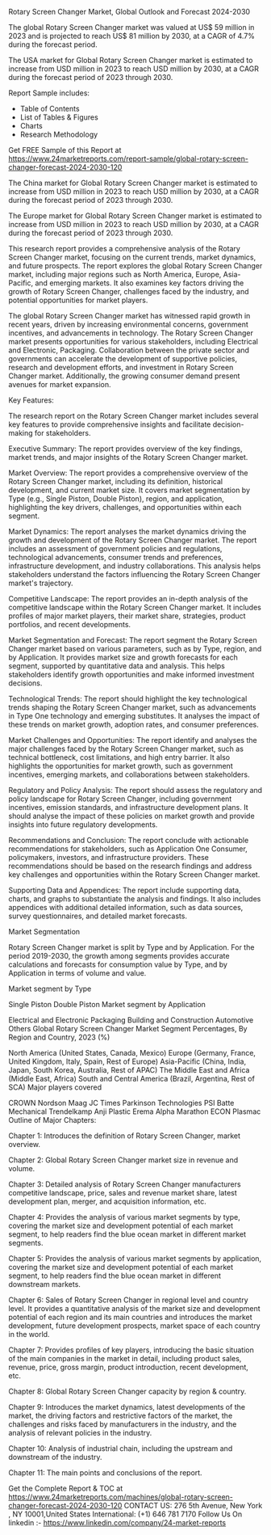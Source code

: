Rotary Screen Changer Market, Global Outlook and Forecast 2024-2030

The global Rotary Screen Changer market was valued at US$ 59 million in 2023 and is projected to reach US$ 81 million by 2030, at a CAGR of 4.7% during the forecast period.

The USA market for Global Rotary Screen Changer market is estimated to increase from USD million in 2023 to reach USD million by 2030, at a CAGR during the forecast period of 2023 through 2030.

Report Sample includes:
- Table of Contents
- List of Tables & Figures
- Charts
- Research Methodology

Get FREE Sample of this Report at https://www.24marketreports.com/report-sample/global-rotary-screen-changer-forecast-2024-2030-120

The China market for Global Rotary Screen Changer market is estimated to increase from USD million in 2023 to reach USD million by 2030, at a CAGR during the forecast period of 2023 through 2030.

The Europe market for Global Rotary Screen Changer market is estimated to increase from USD million in 2023 to reach USD million by 2030, at a CAGR during the forecast period of 2023 through 2030.

This research report provides a comprehensive analysis of the Rotary Screen Changer market, focusing on the current trends, market dynamics, and future prospects. The report explores the global Rotary Screen Changer market, including major regions such as North America, Europe, Asia-Pacific, and emerging markets. It also examines key factors driving the growth of Rotary Screen Changer, challenges faced by the industry, and potential opportunities for market players.

The global Rotary Screen Changer market has witnessed rapid growth in recent years, driven by increasing environmental concerns, government incentives, and advancements in technology. The Rotary Screen Changer market presents opportunities for various stakeholders, including Electrical and Electronic, Packaging. Collaboration between the private sector and governments can accelerate the development of supportive policies, research and development efforts, and investment in Rotary Screen Changer market. Additionally, the growing consumer demand present avenues for market expansion.

Key Features:

The research report on the Rotary Screen Changer market includes several key features to provide comprehensive insights and facilitate decision-making for stakeholders.

Executive Summary: The report provides overview of the key findings, market trends, and major insights of the Rotary Screen Changer market.

Market Overview: The report provides a comprehensive overview of the Rotary Screen Changer market, including its definition, historical development, and current market size. It covers market segmentation by Type (e.g., Single Piston, Double Piston), region, and application, highlighting the key drivers, challenges, and opportunities within each segment.

Market Dynamics: The report analyses the market dynamics driving the growth and development of the Rotary Screen Changer market. The report includes an assessment of government policies and regulations, technological advancements, consumer trends and preferences, infrastructure development, and industry collaborations. This analysis helps stakeholders understand the factors influencing the Rotary Screen Changer market's trajectory.

Competitive Landscape: The report provides an in-depth analysis of the competitive landscape within the Rotary Screen Changer market. It includes profiles of major market players, their market share, strategies, product portfolios, and recent developments.

Market Segmentation and Forecast: The report segment the Rotary Screen Changer market based on various parameters, such as by Type, region, and by Application. It provides market size and growth forecasts for each segment, supported by quantitative data and analysis. This helps stakeholders identify growth opportunities and make informed investment decisions.

Technological Trends: The report should highlight the key technological trends shaping the Rotary Screen Changer market, such as advancements in Type One technology and emerging substitutes. It analyses the impact of these trends on market growth, adoption rates, and consumer preferences.

Market Challenges and Opportunities: The report identify and analyses the major challenges faced by the Rotary Screen Changer market, such as technical bottleneck, cost limitations, and high entry barrier. It also highlights the opportunities for market growth, such as government incentives, emerging markets, and collaborations between stakeholders.

Regulatory and Policy Analysis: The report should assess the regulatory and policy landscape for Rotary Screen Changer, including government incentives, emission standards, and infrastructure development plans. It should analyse the impact of these policies on market growth and provide insights into future regulatory developments.

Recommendations and Conclusion: The report conclude with actionable recommendations for stakeholders, such as Application One Consumer, policymakers, investors, and infrastructure providers. These recommendations should be based on the research findings and address key challenges and opportunities within the Rotary Screen Changer market.

Supporting Data and Appendices: The report include supporting data, charts, and graphs to substantiate the analysis and findings. It also includes appendices with additional detailed information, such as data sources, survey questionnaires, and detailed market forecasts.

Market Segmentation

Rotary Screen Changer market is split by Type and by Application. For the period 2019-2030, the growth among segments provides accurate calculations and forecasts for consumption value by Type, and by Application in terms of volume and value.

Market segment by Type

Single Piston
Double Piston
Market segment by Application

Electrical and Electronic
Packaging
Building and Construction
Automotive
Others
Global Rotary Screen Changer Market Segment Percentages, By Region and Country, 2023 (%)

North America (United States, Canada, Mexico)
Europe (Germany, France, United Kingdom, Italy, Spain, Rest of Europe)
Asia-Pacific (China, India, Japan, South Korea, Australia, Rest of APAC)
The Middle East and Africa (Middle East, Africa)
South and Central America (Brazil, Argentina, Rest of SCA)
Major players covered

CROWN
Nordson
Maag
JC Times
Parkinson Technologies
PSI
Batte Mechanical
Trendelkamp
Anji Plastic
Erema
Alpha Marathon
ECON
Plasmac
Outline of Major Chapters:

Chapter 1: Introduces the definition of Rotary Screen Changer, market overview.

Chapter 2: Global Rotary Screen Changer market size in revenue and volume.

Chapter 3: Detailed analysis of Rotary Screen Changer manufacturers competitive landscape, price, sales and revenue market share, latest development plan, merger, and acquisition information, etc.

Chapter 4: Provides the analysis of various market segments by type, covering the market size and development potential of each market segment, to help readers find the blue ocean market in different market segments.

Chapter 5: Provides the analysis of various market segments by application, covering the market size and development potential of each market segment, to help readers find the blue ocean market in different downstream markets.

Chapter 6: Sales of Rotary Screen Changer in regional level and country level. It provides a quantitative analysis of the market size and development potential of each region and its main countries and introduces the market development, future development prospects, market space of each country in the world.

Chapter 7: Provides profiles of key players, introducing the basic situation of the main companies in the market in detail, including product sales, revenue, price, gross margin, product introduction, recent development, etc.

Chapter 8: Global Rotary Screen Changer capacity by region & country.

Chapter 9: Introduces the market dynamics, latest developments of the market, the driving factors and restrictive factors of the market, the challenges and risks faced by manufacturers in the industry, and the analysis of relevant policies in the industry.

Chapter 10: Analysis of industrial chain, including the upstream and downstream of the industry.

Chapter 11: The main points and conclusions of the report.

Get the Complete Report & TOC at https://www.24marketreports.com/machines/global-rotary-screen-changer-forecast-2024-2030-120
CONTACT US:
276 5th Avenue, New York , NY 10001,United States
International: (+1) 646 781 7170
Follow Us On linkedin :- https://www.linkedin.com/company/24-market-reports
